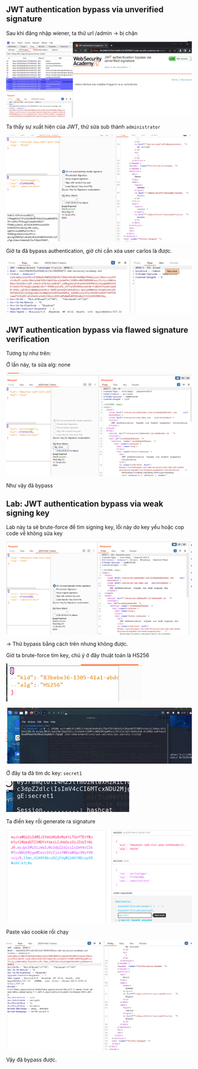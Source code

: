## JWT authentication bypass via unverified signature

Sau khi đăng nhập wiener, ta thử url /admin -> bị chặn

![Alt text](image.png)

Ta thấy sự xuất hiện của JWT, thử sửa sub thành `administrator`

![Alt text](image-1.png)

Giờ ta đã bypass authentication, giờ chỉ cần xóa user carlos là được.

![Alt text](image-2.png)

## JWT authentication bypass via flawed signature verification

Tương tự như trên:

Ở lần này, ta sửa alg: none 

![Alt text](image-3.png)

Như vậy đã bypass

## Lab: JWT authentication bypass via weak signing key

Lab này ta sẽ brute-force để tìm signing key, lỗi này do key yếu hoặc cop code về không sửa key

![Alt text](image-4.png)

-> Thử bypass bằng cách trên nhưng không được.

Giờ ta brute-force tìm key, chú ý ở đây thuật toán là HS256

![Alt text](image-5.png)

![Alt text](image-6.png)

Ở đây ta đã tìm dc key: `secret1`

![](image-7.png)

Ta điền key rồi generate ra signature

![Alt text](image-8.png)

Paste vào cookie rồi chạy

![Alt text](image-9.png)

Vậy đã bypass được.